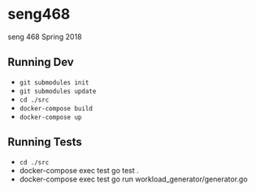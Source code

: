 # seng468
seng 468 Spring 2018

## Running Dev
* `git submodules init` 
* `git submodules update` 
* `cd ./src`
* `docker-compose build`
* `docker-compose up` 

## Running Tests
* `cd ./src`
*  docker-compose exec test go test .
*  docker-compose exec test go run workload_generator/generator.go
